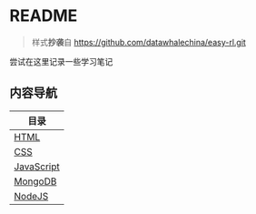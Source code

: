 # README

>样式**抄袭**自 https://github.com/datawhalechina/easy-rl.git

尝试在这里记录一些学习笔记

## 内容导航
|目录 | 
|-----|
|[HTML](https://aishan224.github.io/my_notion_test/#/DOCS/HTML)|
|[CSS](https://aishan224.github.io/my_notion_test/#/DOCS/CSS)|
|[JavaScript](https://aishan224.github.io/my_notion_test/#/DOCS/JavaScript)|
|[MongoDB](https://aishan224.github.io/my_notion_test/#/DOCS/MongoDB)|
|[NodeJS](https://aishan224.github.io/my_notion_test/#/DOCS/NodeJS)|